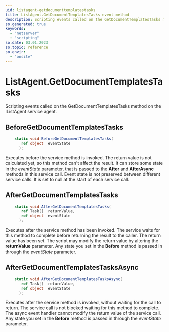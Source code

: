 ```yaml
---
uid: listagent-getdocumenttemplatestasks
title: ListAgent.GetDocumentTemplatesTasks event method
description: Scripting events called on the GetDocumentTemplatesTasks method on the ListAgent service agent.
so.generated: true
keywords:
  - "netserver"
  - "scripting"
so.date: 03.01.2023
so.topic: reference
so.envir:
  - "onsite"
---
```

# ListAgent.GetDocumentTemplatesTasks

Scripting events called on the <see cref='M:SuperOffice.CRM.Services.IListAgent.GetDocumentTemplatesTasks'>GetDocumentTemplatesTasks</see> method on the <see cref='IListAgent'>IListAgent</see>  service agent.

## BeforeGetDocumentTemplatesTasks
```cs
    static void BeforeGetDocumentTemplatesTasks(
       ref object  eventState
      );
```
Executes before the service method is invoked.
The return value is not calculated yet, so this method can't affect the result.
It can store some state in the *eventState* parameter, that is passed to the **After** and **AfterAsync** methods in this service call.
Event state is not preserved between different service calls. It is set to null at the start of each service call.
## AfterGetDocumentTemplatesTasks
```cs
    static void AfterGetDocumentTemplatesTasks(
       ref Task[]  returnValue,
       ref object  eventState
      );
```
Executes after the service method has been invoked. The service waits for this method to complete before returning the result to the caller.
The return value has been set. The script may modify the return value by altering the **returnValue** parameter.
Any state you set in the **Before** method is passed in through the *eventState* parameter.
## AfterGetDocumentTemplatesTasksAsync
```cs
    static void AfterGetDocumentTemplatesTasksAsync(
       ref Task[]  returnValue,
       ref object  eventState
      );
```
Executes after the service method is invoked, without waiting for the call to return.
The service call is not blocked waiting for this method to complete.
The async event handler cannot modify the return value of the service call.
Any state you set in the **Before** method is passed in through the *eventState* parameter.

